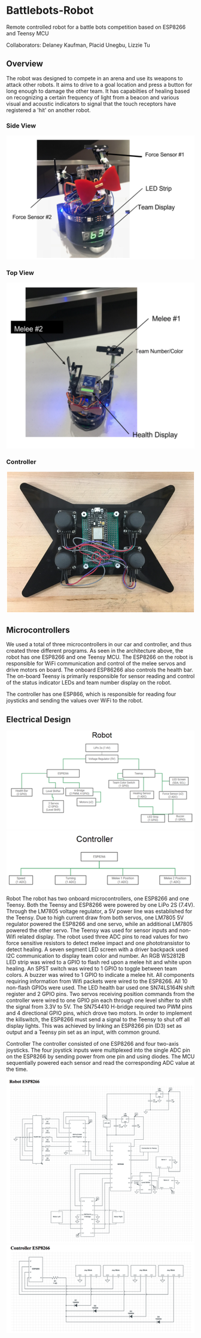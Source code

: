 # Battlebots-Robot
Remote controlled robot for a battle bots competition based on ESP8266 and Teensy MCU

Collaborators: Delaney Kaufman, Placid Unegbu, Lizzie Tu

## Overview

The robot was designed to compete in an arena and use its weapons to attack other robots. It aims to drive to a goal location and press a button for long enough to damage the other team. It has capabilties of healing based on recognizing a certain frequency of light from a beacon and various visual and acoustic indicators to signal that the touch receptors have registered a 'hit' on another robot. 

### Side View
![alt text](https://github.com/dekauf/Battlebots-Robot/blob/master/side%20view.png)

### Top View
![alt text](https://github.com/dekauf/Battlebots-Robot/blob/master/top%20view.png)

### Controller

![alt text](https://github.com/OmkarSavant/Battlebots-Robot/blob/master/controller.png)


## Microcontrollers 

We used a total of three microcontrollers in our car and controller, and thus created three different programs. As seen in the architecture above, the robot has one ESP8266 and one Teensy MCU. The ESP8266 on the robot is responsible for WiFi communication and control of the melee servos and drive motors on board. The onboard ESP86266 also controls the health bar. The on-board Teensy is primarily responsible for sensor reading and control of the status indicator LEDs and team number display on the robot. 
	
The controller has one ESP866, which is responsible for reading four joysticks and sending the values over WiFi to the robot. 

## Electrical Design

![alt text](https://github.com/OmkarSavant/Battlebots-Robot/blob/master/robot%20overview.png)
![alt text](https://github.com/OmkarSavant/Battlebots-Robot/blob/master/controller%20overview.png)

Robot
	The robot has two onboard microcontrollers, one ESP8266 and one Teensy. Both the Teensy and ESP8266 were powered by one LiPo 2S (7.4V). Through the LM7805 voltage regulator, a 5V power line was established for the Teensy. Due to high current draw from both servos, one LM7805 5V regulator powered the ESP8266 and one servo, while an additional LM7805 powered the other servo.
The Teensy was used for sensor inputs and non-Wifi related display. The robot used three ADC pins to read values for two force sensitive resistors to detect melee impact and one phototransistor to detect healing. A seven segment LED screen with a driver backpack used I2C communication to display team color and number. An RGB WS2812B LED strip was wired to a GPIO to flash red upon a melee hit and white upon healing. An SPST switch was wired to 1 GPIO to toggle between team colors. A buzzer was wired to 1 GPIO to indicate a melee hit.
	All components requiring information from Wifi packets were wired to the ESP8266. All 10 non-flash GPIOs were used. The LED health bar used one SN74LS164N shift register and 2 GPIO pins. Two servos receiving position commands from the controller were wired to one GPIO pin each through one level shifter to shift the signal from 3.3V to 5V. The SN754410 H-bridge required two PWM pins and 4 directional GPIO pins, which drove two motors. 
	In order to implement the killswitch, the ESP8266 must send a signal to the Teensy to shut off all display lights. This was achieved by linking an ESP8266 pin (D3) set as output and a Teensy pin set as an input, with common ground. 

Controller
	The controller consisted of one ESP8266 and four two-axis joysticks. The four joystick inputs were multiplexed into the single ADC pin on the ESP8266 by sending power from one pin and using diodes. The MCU sequentially powered each sensor and read the corresponding ADC value at the time. 
	
![alt text](https://github.com/OmkarSavant/Battlebots-Robot/blob/master/robot%20ESPP%20diagram.png)
![alt text](https://github.com/OmkarSavant/Battlebots-Robot/blob/master/controller%20diagram.png)


  

  
  
